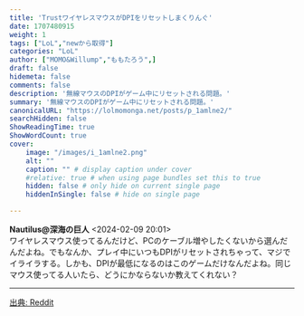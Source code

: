 ```yaml
---
title: 'TrustワイヤレスマウスがDPIをリセットしまくりんぐ'
date: 1707480915
weight: 1
tags: ["LoL","newから取得"]
categories: "LoL"
author: ["MOMO&Willump","ももたろう",]
draft: false
hidemeta: false
comments: false
description: '無線マウスのDPIがゲーム中にリセットされる問題。'
summary: '無線マウスのDPIがゲーム中にリセットされる問題。'
canonicalURL: "https://lolmomonga.net/posts/p_1amlne2/"
searchHidden: false
ShowReadingTime: true
ShowWordCount: true
cover:
    image: "/images/i_1amlne2.png"
    alt: ""
    caption: "" # display caption under cover
    #relative: true # when using page bundles set this to true
    hidden: false # only hide on current single page
    hiddenInSingle: false # hide on single page

---
```

**Nautilus@深海の巨人** <2024-02-09 20:01>  
ワイヤレスマウス使ってるんだけど、PCのケーブル増やしたくないから選んだんだよね。でもなんか、プレイ中にいつもDPIがリセットされちゃって、マジでイライラする。しかも、DPIが最低になるのはこのゲームだけなんだよね。同じマウス使ってる人いたら、どうにかならないか教えてくれない？  

---




[出典: Reddit](https://www.reddit.com//r/leagueoflegends/comments/1amlne2/trust_wireless_mouse_keeps_resetting_dpi/)
